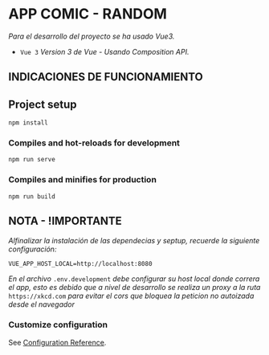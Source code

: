 # APP COMIC - RANDOM

_Para el desarrollo del proyecto se ha usado Vue3._

- `Vue 3`
  _Version 3 de Vue - Usando Composition API._

## INDICACIONES DE FUNCIONAMIENTO

## Project setup

```
npm install
```

### Compiles and hot-reloads for development

```
npm run serve
```

### Compiles and minifies for production

```
npm run build
```

## NOTA - !IMPORTANTE

_Alfinalizar la instalación de las dependecias y septup, recuerde la siguiente configuración:_

```
VUE_APP_HOST_LOCAL=http://localhost:8080
```

_En el archivo_ `.env.development` _debe configurar su host local donde correra el app, esto es debido que a nivel de desarrollo se realiza un proxy a la ruta_ `https://xkcd.com` _para evitar el cors que bloquea la peticion no autoizada desde el navegador_

### Customize configuration

See [Configuration Reference](https://cli.vuejs.org/config/).
